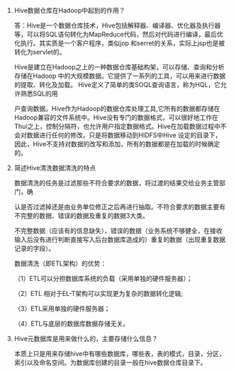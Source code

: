 1.  Hive数据仓库在Hadoop中起到的作用？

    答：Hive是一个数据仓库技术，Hive包括解释器、编译器、优化器及执行器等，可以将SQL语句转化为MapReduce代码，然后对代码进行编译，最后优化执行。其实质是一个客户程序，类似jop 和serret的关系，实际上jsp也是被转化为servlet的。

    Hive是建立在Hadoop之上的一种数据仓库基础构架，可以存储、查询和分析存储在Hadoop 中的大规模数据。它提供了一系列的工具，可以用来进行数据的提取、转化及加载。 Hive定义了简单的类SOQL查询语言，称为HQL，它允许熟悉SQL的用

    户查询数据。Hive作为Hadoop的数据仓库处理工具,它所有的数据都存储在Hadoop兼容的文件系统中。Hive没有专门的数据格式，可以很好地工作在Thui之上，控制分隔符，也允许用户指定数据格式。Hive在加载数据过程中不会对数据进行任何的修改，只是将数据移动到HIDFS中Hive 设定的目录下，因此，Hive不支持对数据的改写和添加，所有的数据都是在加载的时候确定的。

2.  简述Hive清洗数据清洗的特点

    数据清洗的任务是过滤那些不符合要求的数据，将过渡的结果交给业务主管部门，确

    认是否过滤掉还是由业务单位修正之后再进行抽取。不符合要求的数据主要有不完整的数据、错误的数据及重复的数据3大类。

    不完整数据（应该有的信息缺失），错误的数据（业务系统不够健全，在接收输入后没有进行判断直接写入后台数据库造成的）重复的数据（出现重复数据记录的字段）。

    数据清洗（即ETL架构）的优势：

    （1）ETL可以分担数据库系统的负载（采用单独的硬件服务器）；

    （2）ETL 相对于EL-T架构可以实现更为复杂的数据转化逻辑;

    （3）ETL采用单独的硬件服务器；

    （4）ETL与底层的数据库数据存储无关。

3.  Hive元数据库是用来做什么的，主要存储什么信息？

    本质上只是用来存储hive中有哪些数据库，哪些表，表的模式，目录，分区，索引以及命名空间。为数据库创建的目录一般在hive数据仓库目录下。
